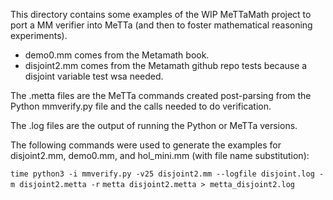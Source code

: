 This directory contains some examples of the WIP MeTTaMath project to port a MM verifier into MeTTa (and then to foster mathematical reasoning experiments). 

* demo0.mm comes from the Metamath book.
* disjoint2.mm comes from the Metamath github repo tests because a disjoint variable test wsa needed.

The .metta files are the MeTTa commands created post-parsing from the Python mmverify.py file and the calls needed to do verification.

The .log files are the output of running the Python or MeTTa versions.

The following commands were used to generate the examples for disjoint2.mm, demo0.mm, and hol_mini.mm (with file name substitution):

```time python3 -i mmverify.py -v25 disjoint2.mm --logfile disjoint.log -m disjoint2.metta -r```
```metta disjoint2.metta > metta_disjoint2.log```
